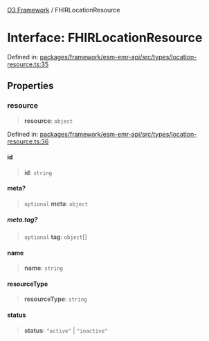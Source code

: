 [O3 Framework](../API.md) / FHIRLocationResource

# Interface: FHIRLocationResource

Defined in: [packages/framework/esm-emr-api/src/types/location-resource.ts:35](https://github.com/openmrs/openmrs-esm-core/blob/85cde3ce59cd3d29230c98040a3f53525e808725/packages/framework/esm-emr-api/src/types/location-resource.ts#L35)

## Properties

### resource

> **resource**: `object`

Defined in: [packages/framework/esm-emr-api/src/types/location-resource.ts:36](https://github.com/openmrs/openmrs-esm-core/blob/85cde3ce59cd3d29230c98040a3f53525e808725/packages/framework/esm-emr-api/src/types/location-resource.ts#L36)

#### id

> **id**: `string`

#### meta?

> `optional` **meta**: `object`

##### meta.tag?

> `optional` **tag**: `object`[]

#### name

> **name**: `string`

#### resourceType

> **resourceType**: `string`

#### status

> **status**: `"active"` \| `"inactive"`
